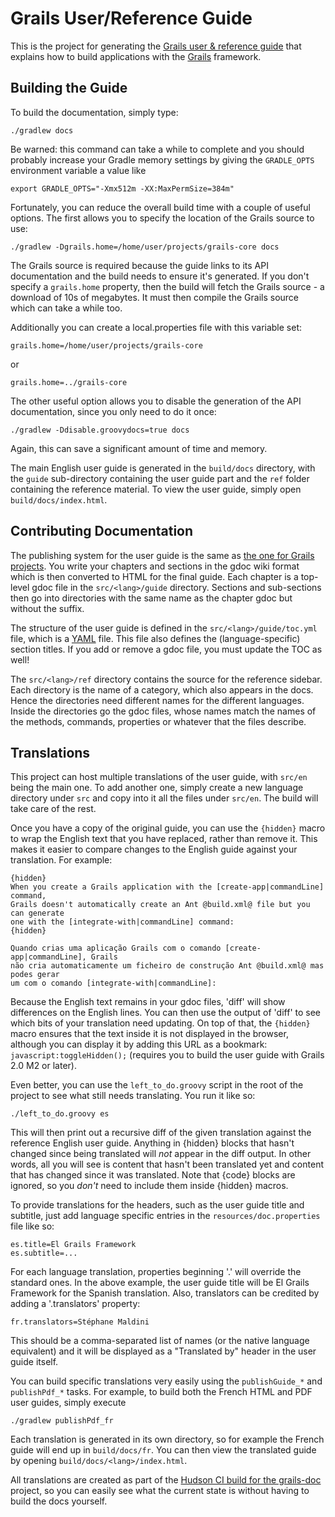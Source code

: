 Grails User/Reference Guide
===========================

This is the project for generating the [Grails user & reference guide][Grails Documentation] that explains how to build applications with the [Grails][Grails] framework.

[Grails Documentation]: http://grails.org/doc/latest
[Grails]: http://grails.org

Building the Guide
------------------

To build the documentation, simply type:

    ./gradlew docs

Be warned: this command can take a while to complete and you should probably increase your Gradle memory settings by giving the `GRADLE_OPTS` environment variable a value like

    export GRADLE_OPTS="-Xmx512m -XX:MaxPermSize=384m"

Fortunately, you can reduce the overall build time with a couple of useful options. The first allows you to specify the location of the Grails source to use:

    ./gradlew -Dgrails.home=/home/user/projects/grails-core docs 

The Grails source is required because the guide links to its API documentation and the build needs to ensure it's generated. If you don't specify a `grails.home` property, then the build will fetch the Grails source - a download of 10s of megabytes. It must then compile the Grails source which can take a while too.

Additionally you can create a local.properties file with this variable set:

    grails.home=/home/user/projects/grails-core

or

    grails.home=../grails-core

The other useful option allows you to disable the generation of the API documentation, since you only need to do it once:

    ./gradlew -Ddisable.groovydocs=true docs

Again, this can save a significant amount of time and memory.

The main English user guide is generated in the `build/docs` directory, with the `guide` sub-directory containing the user guide part and the `ref` folder containing the reference material. To view the user guide, simply open `build/docs/index.html`.

Contributing Documentation
--------------------------

The publishing system for the user guide is the same as [the one for Grails projects][1]. You write your chapters and sections in the gdoc wiki format which is then converted to HTML for the final guide. Each chapter is a top-level gdoc file in the `src/<lang>/guide` directory. Sections and sub-sections then go into directories with the same name as the chapter gdoc but without the suffix.

The structure of the user guide is defined in the `src/<lang>/guide/toc.yml` file, which is a [YAML][2] file. This file also defines the (language-specific) section titles. If you add or remove a gdoc file, you must update the TOC as well!

The `src/<lang>/ref` directory contains the source for the reference sidebar. Each directory is the name of a category, which also appears in the docs. Hence the directories need different names for the different languages. Inside the directories go the gdoc files, whose names match the names of the methods, commands, properties or whatever that the files describe.

Translations
------------

This project can host multiple translations of the user guide, with `src/en` being the main one. To add another one, simply create a new language directory under `src` and copy into it all the files under `src/en`. The build will take care of the rest.

Once you have a copy of the original guide, you can use the `{hidden}` macro to wrap the English text that you have replaced, rather than remove it. This makes it easier to compare changes to the English guide against your translation. For example:

    {hidden}
    When you create a Grails application with the [create-app|commandLine] command,
    Grails doesn't automatically create an Ant @build.xml@ file but you can generate
    one with the [integrate-with|commandLine] command:
    {hidden}

    Quando crias uma aplicação Grails com o comando [create-app|commandLine], Grails
    não cria automaticamente um ficheiro de construção Ant @build.xml@ mas podes gerar
    um com o comando [integrate-with|commandLine]:

Because the English text remains in your gdoc files, 'diff' will show differences on the English lines. You can then use the output of 'diff' to see which bits of your translation need updating. On top of that, the `{hidden}` macro ensures that the text inside it is not displayed in the browser, although you can display it by adding this URL as a bookmark: `javascript:toggleHidden();` (requires you to build the user guide with Grails 2.0 M2 or later).

Even better, you can use the `left_to_do.groovy` script in the root of the project to see what still needs translating. You run it like so:

    ./left_to_do.groovy es

This will then print out a recursive diff of the given translation against the reference English user guide. Anything in {hidden} blocks that hasn't changed since being translated will _not_ appear in the diff output. In other words, all you will see is content that hasn't been translated yet and content that has changed since it was translated. Note that {code} blocks are ignored, so you _don't_ need to include them inside {hidden} macros.

To provide translations for the headers, such as the user guide title and subtitle, just add language specific entries in the `resources/doc.properties` file like so:

    es.title=El Grails Framework
    es.subtitle=...

For each language translation, properties beginning '<lang>.' will override the standard ones. In the above example, the user guide title will be El Grails Framework for the Spanish translation. Also, translators can be credited by adding a '<lang>.translators' property:

    fr.translators=Stéphane Maldini

This should be a comma-separated list of names (or the native language equivalent) and it will be displayed as a "Translated by" header in the user guide itself.

You can build specific translations very easily using the `publishGuide_*` and `publishPdf_*` tasks. For example, to build both the French HTML and PDF user guides, simply execute

    ./gradlew publishPdf_fr

Each translation is generated in its own directory, so for example the French guide will end up in `build/docs/fr`. You can then view the translated guide by opening `build/docs/<lang>/index.html`.

All translations are created as part of the [Hudson CI build for the grails-doc][2] project, so you can easily see what the current state is without having to build the docs yourself.

[1]: http://grails.org/doc/2.0.0.M1/guide/conf.html#docengine
[2]: http://hudson.grails.org/job/grails_docs_2.0.x/lastSuccessfulBuild/artifact/build/docs/
